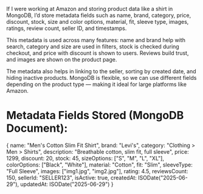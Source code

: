 If I were working at Amazon and storing product data like a shirt in MongoDB, I’d store metadata fields such as name, brand, category, price, discount, stock, size and color options, material, fit, sleeve type, images, ratings, review count, seller ID, and timestamps.

This metadata is used across many features: name and brand help with search, category and size are used in filters, stock is checked during checkout, and price with discount is shown to users. Reviews build trust, and images are shown on the product page.

The metadata also helps in linking to the seller, sorting by created date, and hiding inactive products. MongoDB is flexible, so we can use different fields depending on the product type — making it ideal for large platforms like Amazon.

# Metadata Fields Stored (MongoDB Document):

{
  name: "Men's Cotton Slim Fit Shirt",
  brand: "Levi's",
  category: "Clothing > Men > Shirts",
  description: "Breathable cotton, slim fit, full sleeve",
  price: 1299,
  discount: 20,
  stock: 45,
  sizeOptions: ["S", "M", "L", "XL"],
  colorOptions: ["Black", "White"],
  material: "Cotton",
  fit: "Slim",
  sleeveType: "Full Sleeve",
  images: ["img1.jpg", "img2.jpg"],
  rating: 4.5,
  reviewsCount: 150,
  sellerId: "SELLER123",
  isActive: true,
  createdAt: ISODate("2025-06-29"),
  updatedAt: ISODate("2025-06-29")
}
